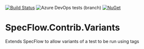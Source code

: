[![Build Status](https://dev.azure.com/totaltestltd/Total%20Test/_apis/build/status/TotalTest.SpecFlow.Contrib.Variants?branchName=release)](https://dev.azure.com/totaltestltd/Total%20Test/_build/latest?definitionId=5&branchName=release)
![Azure DevOps tests (branch)](https://img.shields.io/azure-devops/tests/totaltestltd/Total%20Test/5/release)
[![NuGet](https://img.shields.io/nuget/v/specflow.contrib.variants.svg)](https://nuget.org/packages/specflow.contrib.variants)

# SpecFlow.Contrib.Variants
Extends SpecFlow to allow variants of a test to be run using tags
